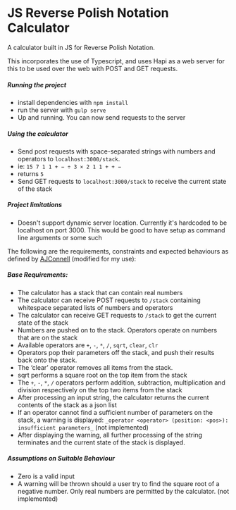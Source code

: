 # JS Reverse Polish Notation Calculator

A calculator built in JS for Reverse Polish Notation.

This incorporates the use of Typescript, and uses Hapi as a web server for this
to be used over the web with POST and GET requests.

##### Running the project

- install dependencies with `npm install`
- run the server with `gulp serve`
- Up and running. You can now send requests to the server

##### Using the calculator

- Send post requests with space-separated strings with numbers and operators to `localhost:3000/stack`.
 - ie: `15 7 1 1 + − ÷ 3 × 2 1 1 + + −`
 - returns `5`
- Send GET requests to `localhost:3000/stack` to receive the current state of the stack

##### Project limitations

- Doesn't support dynamic server location. Currently it's hardcoded
to be localhost on port 3000. This would be good to have setup as
command line arguments or some such

The following are the requirements, constraints and expected behaviours as defined by [AJConnell](https://github.com/ajconnell/reversePolishCalculator/blob/master/README.md) (modified for my use):

##### Base Requirements:

- The calculator has a stack that can contain real numbers
- The calculator can receive POST requests to `/stack` containing
 whitespace separated lists of numbers and operators
- The calculator can receive GET requests to `/stack` to get the current state
 of the stack
- Numbers are pushed on to the stack. Operators operate on numbers that are on
 the stack
- Available operators are `+`, `-`, `*`, `/`, `sqrt`, `clear`, `clr`
-  Operators pop their parameters off the stack, and push their results back onto
 the stack.
-  The ‘clear’ operator removes all items from the stack.
- sqrt performs a square root on the top item from the stack
- The `+`, `-`, `*`, `/` operators perform addition, subtraction, multiplication and
 division respectively on the top two items from the stack
-  After processing an input string, the calculator returns the current contents of
 the stack as a json list
-  If an operator cannot find a sufficient number of parameters on the stack, a
 warning is displayed:
 `_operator <operator> (position: <pos>): insufficient parameters_` (not implemented)
-  After displaying the warning, all further processing of the string terminates and
 the current state of the stack is displayed.

##### Assumptions on Suitable Behaviour

- Zero is a valid input
- A warning will be thrown should a user try to find the square root of a negative number.  Only real
numbers are permitted by the calculator. (not implemented)
